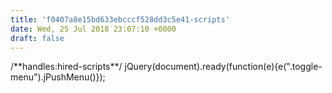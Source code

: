 ```yaml
---
title: 'f0407a8e15bd633ebcccf528dd3c5e41-scripts'
date: Wed, 25 Jul 2018 23:07:10 +0000
draft: false
---
```


/\*\*handles:hired-scripts\*\*/ jQuery(document).ready(function(e){e(".toggle-menu").jPushMenu()});